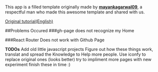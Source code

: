 This app is a filled template originally made by <strong>[mayankagarwal09](https://github.com/mayankagarwal09)</strong>, a respectful man who made this awesome template and shared with us.

[Original tutorial(English)](https://reactjsexample.com/a-minimal-react-portfolio-template-for-developers/)



##Problems Occured
###gh-page does not recognize my Home


###React Router Does not work with Github Page






<strong>TODOs</strong>
Add old little javascript projects
Figure out how these things work, translat and spread the Knowledge to Help more people.
Use iconfy to replace original ones (looks better)
try to impliment more pages with new experiment
finish these in time :)